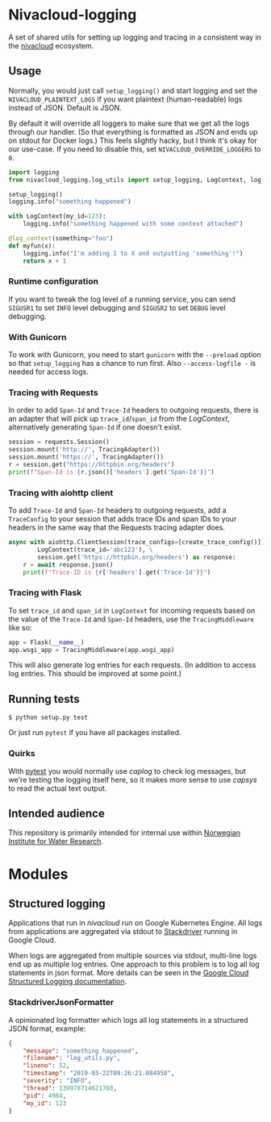 # Nivacloud-logging

A set of shared utils for setting up logging and tracing in a
consistent way in the
[nivacloud](https://github.com/NIVANorge/nivacloud) ecosystem.

## Usage

Normally, you would just call `setup_logging()` and start logging and
set the `NIVACLOUD_PLAINTEXT_LOGS` if you want plaintext (human-readable)
logs instead of JSON. Default is JSON.

By default it will override all loggers to make sure that we get all the
logs through our handler. (So that everything is formatted as JSON and
ends up on stdout for Docker logs.) This feels slightly hacky, but I
think it's okay for our use-case. If you need to disable this, set
`NIVACLOUD_OVERRIDE_LOGGERS` to `0`.

```python
import logging
from nivacloud_logging.log_utils import setup_logging, LogContext, log_context

setup_logging()
logging.info("something happened")

with LogContext(my_id=123):
    logging.info("something happened with some context attached")

@log_context(something="foo")
def myfun(x):
    logging.info("I'm adding 1 to X and outputting 'something'!")
    return x + 1
```

### Runtime configuration

If you want to tweak the log level of a running service, you can
send `SIGUSR1` to set `INFO` level debugging and `SIGUSR2` to set
`DEBUG` level debugging.

### With Gunicorn

To work with Gunicorn, you need to start `gunicorn` with the `--preload`
option so that `setup_logging` has a chance to run first. Also
`--access-logfile -` is needed for access logs.

### Tracing with Requests

In order to add `Span-Id` and `Trace-Id` headers to outgoing requests,
there is an adapter that will pick up `trace_id`/`span_id` from the
*LogContext*, alternatively generating `Span-Id` if one doesn't exist.

```python
session = requests.Session()
session.mount('http://', TracingAdapter())
session.mount('https://', TracingAdapter())
r = session.get("https://httpbin.org/headers")
print(f"Span-Id is {r.json()['headers'].get('Span-Id')}")
```

### Tracing with aiohttp client

To add `Trace-Id` and `Span-Id` headers to outgoing requests, add a
`TraceConfig` to your session that adds trace IDs and span IDs to your
headers in the same way that the Requests tracing adapter does.

```python
async with aiohttp.ClientSession(trace_configs=[create_trace_config()]) as session, \
        LogContext(trace_id='abc123'), \
        session.get('https://httpbin.org/headers') as response:
    r = await response.json()
    print(f"Trace-ID is {r['headers'].get('Trace-Id')}")
```

### Tracing with Flask

To set `trace_id` and `span_id` in `LogContext` for incoming requests
based on the value of the `Trace-Id` and `Span-Id` headers, use the
`TracingMiddleware` like so:

```python
app = Flask(__name__)
app.wsgi_app = TracingMiddleware(app.wsgi_app)
```

This will also generate log entries for each requests. (In addition to
access log entries. This should be improved at some point.)

## Running tests

```
$ python setup.py test
```

Or just run `pytest` if you have all packages installed.

### Quirks

With [pytest](https://docs.pytest.org/en/latest/) you would normally
use *caplog* to check log messages, but we're testing the logging
itself here, so it makes more sense to use *capsys* to read the
actual text output.

## Intended audience

This repository is primarily intended for internal use within
[Norwegian Institute for Water Research](https://www.niva.no/).

# Modules

## Structured logging

Applications that run in *nivacloud* run on Google Kubernetes
Engine. All logs from applications are aggregated via stdout to
[Stackdriver](https://cloud.google.com/stackdriver/) running in Google
Cloud.

When logs are aggregated from multiple sources via stdout, multi-line
logs end up as multiple log entries. One approach to this problem is to
log all log statements in json format. More details can be seen in the
[Google Cloud Structured Logging
documentation](https://cloud.google.com/logging/docs/structured-logging).

### StackdriverJsonFormatter

A opinionated log formatter which logs all log statements in a
structured JSON format, example:

```json
{
    "message": "something happened",
    "filename": "log_utils.py",
    "lineno": 52,
    "timestamp": "2019-03-22T09:26:21.084950",
    "severity": "INFO",
    "thread": 139978714621760,
    "pid": 4984,
    "my_id": 123
}
```
